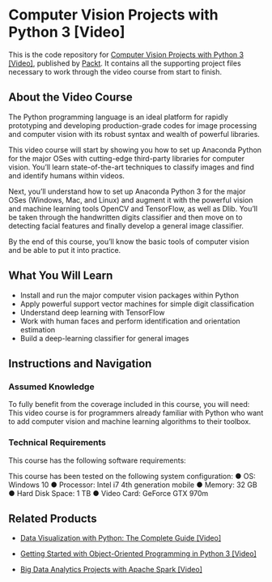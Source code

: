 # Computer Vision Projects with Python 3 [Video]
This is the code repository for [Computer Vision Projects with Python 3 [Video]](https://www.packtpub.com/big-data-and-business-intelligence/computer-vision-projects-python-3-video?utm_source=github&utm_medium=repository&utm_campaign=9781788835565), published by [Packt](https://www.packtpub.com/?utm_source=github). It contains all the supporting project files necessary to work through the video course from start to finish.
## About the Video Course
The Python programming language is an ideal platform for rapidly prototyping and developing production-grade codes for image processing and computer vision with its robust syntax and wealth of powerful libraries.

This video course will start by showing you how to set up Anaconda Python for the major OSes with cutting-edge third-party libraries for computer vision. You’ll learn state-of-the-art techniques to classify images and find and identify humans within videos.

Next, you’ll understand how to set up Anaconda Python 3 for the major OSes (Windows, Mac, and Linux) and augment it with the powerful vision and machine learning tools OpenCV and TensorFlow, as well as Dlib. You’ll be taken through the handwritten digits classifier and then move on to detecting facial features and finally develop a general image classifier.

By the end of this course, you’ll know the basic tools of computer vision and be able to put it into practice.


<H2>What You Will Learn</H2>
<DIV class=book-info-will-learn-text>
<UL>
<LI>Install and run the major computer vision packages within Python 
<LI>Apply powerful support vector machines for simple digit classification 
<LI>Understand deep learning with TensorFlow 
<LI>Work with human faces and perform identification and orientation estimation 
<LI>Build a deep-learning classifier for general images </LI></UL></DIV>

## Instructions and Navigation
### Assumed Knowledge
To fully benefit from the coverage included in this course, you will need:<br/>
This video course is for programmers already familiar with Python who want to add computer vision and machine learning algorithms to their toolbox.
### Technical Requirements
This course has the following software requirements:<br/>
 
This course has been tested on the following system configuration:
● OS:  Windows 10
● Processor: Intel i7 4th generation mobile
● Memory: 32 GB
● Hard Disk Space: 1 TB 
● Video Card:  GeForce GTX 970m


## Related Products
* [Data Visualization with Python: The Complete Guide [Video]](https://www.packtpub.com/application-development/data-visualization-python-complete-guide-video?utm_source=github&utm_medium=repository&utm_campaign=9781789536959)

* [Getting Started with Object-Oriented Programming in Python 3 [Video]](https://www.packtpub.com/application-development/getting-started-object-oriented-programming-python-3-video?utm_source=github&utm_medium=repository&utm_campaign=9781788629744)

* [Big Data Analytics Projects with Apache Spark [Video]](https://www.packtpub.com/big-data-and-business-intelligence/big-data-analytics-projects-apache-spark-video?utm_source=github&utm_medium=repository&utm_campaign=9781789132373)

